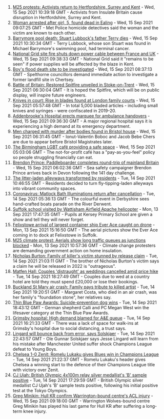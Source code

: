 1. [M25 protests: Activists return to Hertfordshire, Surrey and Kent](https://www.bbc.co.uk/news/uk-england-beds-bucks-herts-58569794?at_medium=RSS&at_campaign=KARANGA) - Wed, 15 Sep 2021 10:39:18 GMT - Activists from Insulate Britain cause disruption in Hertfordshire, Surrey and Kent.
2. [Woman arrested after girl, 5, found dead in Ealing](https://www.bbc.co.uk/news/uk-england-london-58570575?at_medium=RSS&at_campaign=KARANGA) - Wed, 15 Sep 2021 09:07:25 GMT - Met Police homicide detectives said the woman and the victim are known to each other.
3. [Barrymore pool death: Stuart Lubbock's father Terry dies](https://www.bbc.co.uk/news/uk-england-essex-58571515?at_medium=RSS&at_campaign=KARANGA) - Wed, 15 Sep 2021 10:30:34 GMT - Terry Lubbock, whose son Stuart was found in Michael Barrymore's swimming pool, had terminal cancer.
4. [National Grid site fire shuts down power cable between France and UK](https://www.bbc.co.uk/news/uk-england-kent-58570893?at_medium=RSS&at_campaign=KARANGA) - Wed, 15 Sep 2021 09:38:33 GMT - National Grid said it "remains to be seen" if power supplies will be affected by the blaze in Kent.
5. [Boy's flood death site to be investigated](https://www.bbc.co.uk/news/uk-england-surrey-58565021?at_medium=RSS&at_campaign=KARANGA) - Wed, 15 Sep 2021 08:37:13 GMT - Spelthorne councillors demand immediate action to investigate a former landfill site in Chertsey.
6. [Battle of Britain: Restored Spitfire unveiled in Stoke-on-Trent](https://www.bbc.co.uk/news/uk-england-stoke-staffordshire-58565502?at_medium=RSS&at_campaign=KARANGA) - Wed, 15 Sep 2021 06:30:04 GMT - It is hoped the Spitfire, which will be on public display, will inspire future engineers.
7. [Knives in court: Rise in blades found at London family courts](https://www.bbc.co.uk/news/uk-england-london-58478693?at_medium=RSS&at_campaign=KARANGA) - Wed, 15 Sep 2021 05:57:48 GMT - In total 5,000 bladed articles - including small knives and syringes - were confiscated in 2019-20.
8. [Addenbrooke's Hospital erects marquee for ambulance handovers](https://www.bbc.co.uk/news/uk-england-cambridgeshire-58564677?at_medium=RSS&at_campaign=KARANGA) - Wed, 15 Sep 2021 09:36:30 GMT - A major regional hospital says it is experiencing a high demand at its emergency department.
9. [Men charged with murder after bodies found in Bristol house](https://www.bbc.co.uk/news/uk-england-bristol-58568538?at_medium=RSS&at_campaign=KARANGA) - Wed, 15 Sep 2021 06:31:45 GMT - Ionut-Valentin Boboc and Jacob Bebe Chers are due to appear before Bristol Magistrates later.
10. [The Birmingham LGBT café providing a safe space](https://www.bbc.co.uk/news/uk-england-birmingham-58557971?at_medium=RSS&at_campaign=KARANGA) - Wed, 15 Sep 2021 05:03:06 GMT - The not-for-profit café has a "pay-as-you-feel" policy so people struggling financially can eat.
11. [Brendon Prince: Paddleboarder completes round-trip of mainland Britain](https://www.bbc.co.uk/news/uk-england-devon-58562922?at_medium=RSS&at_campaign=KARANGA) - Wed, 15 Sep 2021 06:02:36 GMT - Sea safety campaigner Brendon Prince arrives back in Devon following the 141 day challenge.
12. [The litter-laden alleyways transformed by residents](https://www.bbc.co.uk/news/uk-england-tees-58559600?at_medium=RSS&at_campaign=KARANGA) - Tue, 14 Sep 2021 10:46:55 GMT - Residents decided to turn fly-tipping-laden alleyways into vibrant community spaces.
13. [Coronavirus: Matlock Bath Illuminations return after cancellation](https://www.bbc.co.uk/news/uk-england-derbyshire-58552659?at_medium=RSS&at_campaign=KARANGA) - Tue, 14 Sep 2021 05:36:13 GMT - The colourful event in Derbyshire sees hand-crafted boats parade on the River Derwent.
14. [Suffolk school visited by Wattisham Airfield Apache helicopter](https://www.bbc.co.uk/news/uk-england-suffolk-58552257?at_medium=RSS&at_campaign=KARANGA) - Mon, 13 Sep 2021 17:47:35 GMT - Pupils at Kersey Primary School are given a show and tell they will never forget.
15. [Felixstowe arrival of largest container ship Ever Ace caught on drone](https://www.bbc.co.uk/news/uk-england-suffolk-58550645?at_medium=RSS&at_campaign=KARANGA) - Mon, 13 Sep 2021 15:16:50 GMT - The aerial pictures show the Ever Ace coming in to dock at Felixstowe in Suffolk.
16. [M25 climate protest: Aerials show long traffic queues as junctions blocked](https://www.bbc.co.uk/news/uk-58544189?at_medium=RSS&at_campaign=KARANGA) - Mon, 13 Sep 2021 10:57:36 GMT - Climate change protesters are demanding government action on home insulation.
17. [Nicholas Burton: Family of killer's victim stunned by release claim](https://www.bbc.co.uk/news/uk-england-manchester-58566062?at_medium=RSS&at_campaign=KARANGA) - Tue, 14 Sep 2021 21:03:11 GMT - The brother of Nicholas Burton's victim says a claim he will be released in 2022 is "outrageous".
18. [Matfen Hall: Couples 'distraught' as weddings cancelled amid price hike](https://www.bbc.co.uk/news/uk-england-tyne-58514635?at_medium=RSS&at_campaign=KARANGA) - Tue, 14 Sep 2021 18:27:49 GMT - Couples due to wed at a country hotel are told they must spend £20,000 or lose their bookings.
19. [Buckland St Mary air crash: Family pays tribute to killed artist](https://www.bbc.co.uk/news/uk-england-somerset-58563859?at_medium=RSS&at_campaign=KARANGA) - Tue, 14 Sep 2021 19:20:51 GMT - Margaret Costa, who died in an air crash, was her family's "foundation stone", her relatives say.
20. [Thin Blue Paw Awards: Suicide-prevention dog wins](https://www.bbc.co.uk/news/uk-england-beds-bucks-herts-58562338?at_medium=RSS&at_campaign=KARANGA) - Tue, 14 Sep 2021 18:43:12 GMT - German shepherd Calli and PC Megan West win the lifesaver category at the Thin Blue Paw Awards.
21. [Grimsby hospital: High demand blamed for A&E queue](https://www.bbc.co.uk/news/uk-england-humber-58559511?at_medium=RSS&at_campaign=KARANGA) - Tue, 14 Sep 2021 16:21:33 GMT - There was a lack of space for walk-ins at Grimsby's hospital due to social distancing, a trust says.
22. [Lingard will bounce back from error, says Solskjaer](https://www.bbc.co.uk/sport/football/58566412?at_medium=RSS&at_campaign=KARANGA) - Tue, 14 Sep 2021 22:43:57 GMT - Ole Gunnar Solskjaer says Jesse Lingard will learn from his mistake after Manchester United suffer shock Champions League defeat to Young Boys.
23. [Chelsea 1-0 Zenit: Romelu Lukaku gives Blues win in Champions League](https://www.bbc.co.uk/sport/football/58549412?at_medium=RSS&at_campaign=KARANGA) - Tue, 14 Sep 2021 21:22:37 GMT - Romelu Lukaku's header gives Chelsea a winning start to the defence of their Champions League title with victory over Zenit.
24. [CJ Ujah: British Olympic 4x100m relay silver medallist's 'B' sample positive](https://www.bbc.co.uk/sport/athletics/58559089?at_medium=RSS&at_campaign=KARANGA) - Tue, 14 Sep 2021 17:29:59 GMT - British Olympic silver medallist CJ Ujah's 'B' sample tests positive, following his initial positive test at the Tokyo Olympics.
25. [Greg Minikin: Hull KR confirm Warrington-bound centre's ACL injury](https://www.bbc.co.uk/sport/rugby-league/58570215?at_medium=RSS&at_campaign=KARANGA) - Wed, 15 Sep 2021 09:18:00 GMT - Warrington Wolves-bound centre Greg Minikin has played his last game for Hull KR after suffering a long-term knee injury.
